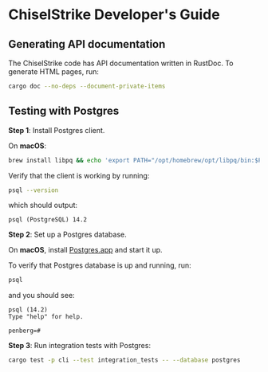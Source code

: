 # ChiselStrike Developer's Guide

## Generating API documentation

The ChiselStrike code has API documentation written in RustDoc. To generate
HTML pages, run:

```bash
cargo doc --no-deps --document-private-items
```

## Testing with Postgres

**Step 1**: Install Postgres client.

On **macOS**:

```bash
brew install libpq && echo 'export PATH="/opt/homebrew/opt/libpq/bin:$PATH"' >> ~/.zshrc
```

Verify that the client is working by running:

```bash
psql --version
```

which should output:

```console
psql (PostgreSQL) 14.2
```

**Step 2**: Set up a Postgres database.

On **macOS**, install [Postgres.app](https://postgresapp.com) and start it up.

To verify that Postgres database is up and running, run:

```bash
psql
```

and you should see:

```
psql (14.2)
Type "help" for help.

penberg=#
```

**Step 3**: Run integration tests with Postgres:

```bash
cargo test -p cli --test integration_tests -- --database postgres
```
